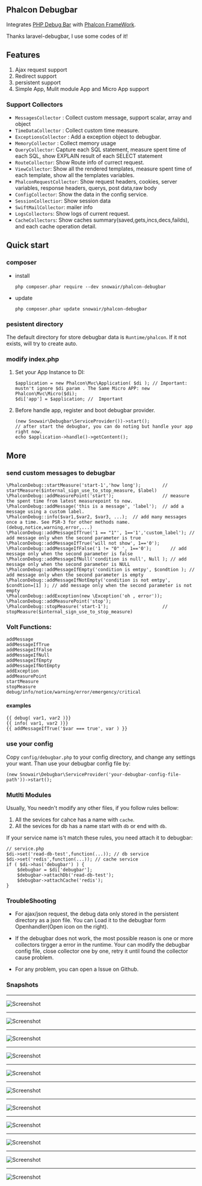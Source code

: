 ## Phalcon Debugbar

Integrates [PHP Debug Bar](http://phpdebugbar.com/) with  [Phalcon FrameWork](http://phalconphp.com).

Thanks laravel-debugbar, I use some codes of it!


## Features

1. Ajax request support
2. Redirect support
3. persistent support
4. Simple App, Mulit module App and Micro App support

### Support Collectors

- `MessagesCollector` : Collect custom message, support scalar, array and object
- `TimeDataCollector` : Collect custom time measure.
- `ExceptionsCollector` : Add a exception object to debugbar.
- `MemoryCollector` : Collect memory usage
- `QueryCollector`: Capture each SQL statement, measure spent time of each SQL, show EXPLAIN result of each SELECT statement
- `RouteCollector`: Show Route info of currect request.
- `ViewCollector`:  Show all the rendered templates, measure spent time of each template, show all the templates variables.
- `PhalconRequestCollector`: Show request headers, cookies, server variables, response headers, querys, post data,raw body
- `ConfigCollector`: Show the data in the config service.
- `SessionCollectior`: Show session data
- `SwiftMailCollector`: mailer info
- `LogsCollectors`: Show logs of current request.
- `CacheCollectors`: Show caches summary(saved,gets,incs,decs,failds), and each cache operation detail.

## Quick start

### composer

* install

    ```
    php composer.phar require --dev snowair/phalcon-debugbar
    ```
* update

    ```
    php composer.phar update snowair/phalcon-debugbar
    ```

### pesistent directory

The default directory for store debugbar data is `Runtime/phalcon`. If it not exists, will try to create auto.


### modify index.php

1. Set your App Instance to DI:

    ```
    $application = new Phalcon\Mvc\Application( $di ); // Important: mustn't ignore $di param . The Same Micro APP: new Phalcon\Mvc\Micro($di);
    $di['app'] = $application; //  Important
    ```

2. Before handle app, register and boot debugbar provider. 

    ```
    (new Snowair\Debugbar\ServiceProvider())->start();
    // after start the debugbar, you can do noting but handle your app right now.
    echo $application->handle()->getContent();
    ```

## More

### send custom messages to debugbar

```
\PhalconDebug::startMeasure('start-1','how long');        // startMeasure($internal_sign_use_to_stop_measure, $label)
\PhalconDebug::addMeasurePoint('start');                  // measure the spent time from latest measurepoint to now.
\PhalconDebug::addMessage('this is a message', 'label');  // add a message using a custom label.
\PhalconDebug::info($var1,$var2, $var3, ...);  // add many messages once a time. See PSR-3 for other methods name.(debug,notice,warning,error,...)
\PhalconDebug::addMessageIfTrue('1 == "1"', 1=='1','custom_label'); // add message only when the second parameter is true
\PhalconDebug::addMessageIfTrue('will not show', 1=='0');
\PhalconDebug::addMessageIfFalse('1 != "0" ', 1=='0');       // add message only when the second parameter is false
\PhalconDebug::addMessageIfNull('condition is null', Null ); // add message only when the second parameter is NULL
\PhalconDebug::addMessageIfEmpty('condition is emtpy', $condtion ); // add message only when the second parameter is empty
\PhalconDebug::addMessageIfNotEmpty('condition is not emtpy', $condtion=[1] ); // add message only when the second parameter is not empty
\PhalconDebug::addException(new \Exception('oh , error'));
\PhalconDebug::addMeasurePoint('stop');
\PhalconDebug::stopMeasure('start-1');                    // stopMeasure($internal_sign_use_to_stop_measure)
```

### Volt Functions:

```
addMessage
addMessageIfTrue
addMessageIfFalse
addMessageIfNull
addMessageIfEmpty
addMessageIfNotEmpty
addException
addMeasurePoint
startMeasure
stopMeasure
debug/info/notice/warning/error/emergency/critical
```

#### examples

```
{{ debug( var1, var2 )}}
{{ info( var1, var2 )}}
{{ addMessageIfTrue('$var === true', var ) }}
```

### use your config


Copy `config/debugbar.php` to your config directory, and change any settings your want. Than use your debugbar config file by:

```
(new Snowair\Debugbar\ServiceProvider('your-debugbar-config-file-path'))->start();
```

### Mutlti Modules

Usually, You needn't modify any other files, if you follow rules bellow:

1. All the sevices for cahce has a name with `cache`.
2. All the sevices for db has a name start with `db` or end with `db`.

If your service name is't match these rules, you need attach it to debugbar: 

```
// service.php
$di->set('read-db-test',function(...)); // db service
$di->set('redis',function(...)); // cache service
if ( $di->has('debugbar') ) {
    $debugbar = $di['debugbar'];
    $debugbar->attachDb('read-db-test');
    $debugbar->attachCache('redis');
}
```

### TroubleShooting

* For ajax/json request, the debug data only stored in the persistent directory as a json file. You can
 Load it to the debugbar form Openhandler(Open icon on the right).

* If the debugbar does not work, the most possible reason is one or more collectors tirgger a error in the runtime.
Your can modify the debugbar config file, close collector one by one, retry it until found the collector cause problem.

* For any problem, you can open a Issue on Github.

### Snapshots


* * * 

![Screenshot](http://git.oschina.net/zhuyajie/phalcon-debugbar/raw/master/snapshots/message.png)

* * * 

![Screenshot](http://git.oschina.net/zhuyajie/phalcon-debugbar/raw/master/snapshots/timeline.png)

* * * 

![Screenshot](http://git.oschina.net/zhuyajie/phalcon-debugbar/raw/master/snapshots/exception.png)

* * * 

![Screenshot](http://git.oschina.net/zhuyajie/phalcon-debugbar/raw/master/snapshots/route.png)

* * * 

![Screenshot](http://git.oschina.net/zhuyajie/phalcon-debugbar/raw/master/snapshots/database.png)

* * * 

![Screenshot](http://git.oschina.net/zhuyajie/phalcon-debugbar/raw/master/snapshots/views.png)

* * * 

![Screenshot](http://git.oschina.net/zhuyajie/phalcon-debugbar/raw/master/snapshots/caches.png)

* * * 

![Screenshot](http://git.oschina.net/zhuyajie/phalcon-debugbar/raw/master/snapshots/config.png)

* * * 

![Screenshot](http://git.oschina.net/zhuyajie/phalcon-debugbar/raw/master/snapshots/session.png)

* * * 

![Screenshot](http://git.oschina.net/zhuyajie/phalcon-debugbar/raw/master/snapshots/request.png)

* * * 

![Screenshot](http://git.oschina.net/zhuyajie/phalcon-debugbar/raw/master/snapshots/stackdata.png)
